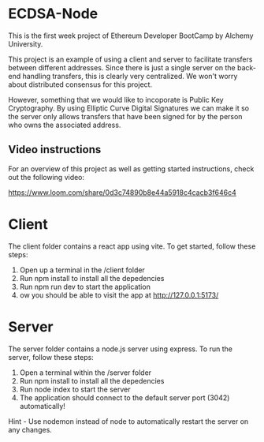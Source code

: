 # ECDSA-Node
This is the first week project of Ethereum Developer BootCamp by Alchemy University.

This project is an example of using a client and server to facilitate transfers between different addresses. Since there is just a single server on the back-end handling transfers, this is clearly very centralized. We won't worry about distributed consensus for this project.

However, something that we would like to incoporate is Public Key Cryptography. By using Elliptic Curve Digital Signatures we can make it so the server only allows transfers that have been signed for by the person who owns the associated address.

## Video instructions
For an overview of this project as well as getting started instructions, check out the following video:

https://www.loom.com/share/0d3c74890b8e44a5918c4cacb3f646c4

# Client
The client folder contains a react app using vite. To get started, follow these steps:

1. Open up a terminal in the /client folder
2. Run npm install to install all the depedencies
3. Run npm run dev to start the application
4. ow you should be able to visit the app at http://127.0.0.1:5173/

# Server
The server folder contains a node.js server using express. To run the server, follow these steps:

1. Open a terminal within the /server folder
2. Run npm install to install all the depedencies
3. Run node index to start the server
4. The application should connect to the default server port (3042) automatically!

Hint - Use nodemon instead of node to automatically restart the server on any changes.